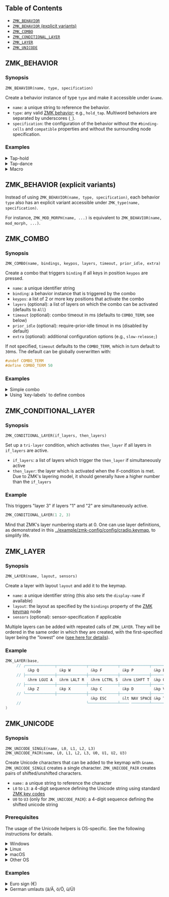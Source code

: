 ## Table of Contents

- [`ZMK_BEHAVIOR`](#zmk_behavior)
- [`ZMK_BEHAVIOR` (explicit variants)](<#zmk_behavior-(explicit-variants)>)
- [`ZMK_COMBO`](#zmk_combo)
- [`ZMK_CONDITIONAL_LAYER`](#zmk_conditional_layer)
- [`ZMK_LAYER`](#zmk_layer)
- [`ZMK_UNICODE`](#zmk_unicode)

## ZMK_BEHAVIOR

### Synopsis

`ZMK_BEHAVIOR(name, type, specification)`

Create a behavior instance of type `type` and make it accessible under `&name`.

- `name`: a unique string to reference the behavior.
- `type`: any valid [ZMK behavior](https://zmk.dev/docs/config/behaviors); e.g., `hold_tap`.
  Multiword behaviors are separated by underscores (`_`).
- `specification`: the configuration of the behavior without the `#binding-cells` and `compatible`
  properties and without the surrounding node specification.

### Examples

<details><summary>Tap-hold</summary>

This creates a custom "homerow mod" that can be added to the keymap using `&hrm`. For example,
`&hrm LSHIFT T` creates a key that yields `T` on tap and `LSHIFT` on hold.

```C++
ZMK_BEHAVIOR(hrm, hold_tap,
    flavor = "balanced";
    tapping-term-ms = <280>;
    quick-tap-ms = <125>;
    bindings = <&kp>, <&kp>;
)
```

</details>

<details><summary>Tap-dance</summary>

This creates a behavior that yields sticky-shift on tap and caps-word on double tap. It can be added
to the keymap using `&ss_cw`.

```C++
ZMK_BEHAVIOR(ss_cw, tap_dance,
    tapping-term-ms = <200>;
    bindings = <&sk LSHFT>, <&caps_word>;
)
```

</details>

<details><summary>Macro</summary>

This creates a "Windows sleep macro" that can be added to the keymap using `&win_sleep`.

```C++
ZMK_BEHAVIOR(win_sleep, macro,
    wait-ms = <100>;
    tap-ms = <5>;
    bindings = <&kp LG(X) &kp U &kp S>;
)
```

</details>

## ZMK_BEHAVIOR (explicit variants)

Instead of using `ZMK_BEHAVIOR(name, type, specification)`, each behavior `type` also has an
explicit variant accessible under `ZMK_type(name, specification)`.

For instance, `ZMK_MOD_MORPH(name, ...)` is equivalent to `ZMK_BEHAVIOR(name, mod_morph, ...)`.

## ZMK_COMBO

### Synopsis

`ZMK_COMBO(name, bindings, keypos, layers, timeout, prior_idle, extra)`

Create a combo that triggers `binding` if all keys in position `keypos` are pressed.

- `name`: a unique identifier string
- `binding`: a behavior instance that is triggered by the combo
- `keypos`: a list of 2 or more key positions that activate the combo
- `layers` (optional): a list of layers on which the combo can be activated (defaults to `All`)
- `timeout` (optional): combo timeout in ms (defaults to `COMBO_TERM`, see below)
- `prior_idle` (optional): require-prior-idle timout in ms (disabled by default)
- `extra` (optional): additional configuration options (e.g., `slow-release;`)

If not specified, `timeout` defaults to the `COMBO_TERM`, which in turn default to `30`ms. The
default can be globally overwritten with:

```c
#undef COMBO_TERM
#define COMBO_TERM 50
```

### Examples

<details><summary>Simple combo</summary>

This creates an "escape" combo that is active on all layers and which is triggered when the 0th and
1st keys are pressed jointly within 25ms.

```C++
ZMK_COMBO(esc,  &kp ESC, 0 1, ALL, 25)
```

</details>

<details><summary>Using `key-labels` to define combos</summary>

This sources [key-labels](../readme.md#key-labels-collection) for a 34-keys board like the Sweep. It
then creates a "copy"-combo for the middle + ring finger on the left bottom row, and a "paste"-combo
for the index + middle finger on the left bottom row. Both combos are active on all layers.

```C++
#include "zmk-helpers/key-labels/34.h" // replace with layout file for your keyboard
ZMK_COMBO(copy,  &kp LC(C), LB2 LB3)
ZMK_COMBO(paste, &kp LC(V), LB1 LB2)
```

</details>

## ZMK_CONDITIONAL_LAYER

### Synopsis

`ZMK_CONDITIONAL_LAYER(if_layers, then_layers)`

Set up a `tri-layer` condition, which activates `then_layer` if all layers in `if_layers` are
active.

- `if_layers`: a list of layers which trigger the `then_layer` if simultaneously active
- `then_layer`: the layer which is activated when the if-condition is met. Due to ZMK's layering
  model, it should generally have a higher number than the `if_layers`

### Example

This triggers "layer 3" if layers "1" and "2" are simultaneously active.

```C++
ZMK_CONDITIONAL_LAYER(1 2, 3)
```

Mind that ZMK's layer numbering starts at 0. One can use layer definitions, as demonstrated in this
[../example/zmk-config/config/cradio.keymap](example), to simplify life.

## ZMK_LAYER

### Synopsis

`ZMK_LAYER(name, layout, sensors)`

Create a layer with layout `layout` and add it to the keymap.

- `name`: a unique identifier string (this also sets the `display-name` if available)
- `layout`: the layout as specified by the `bindings` property of the
  [ZMK keymap](https://zmk.dev/docs/config/keymap) node
- `sensors` (optional): sensor-specification if applicable

Multiple layers can be added with repeated calls of `ZMK_LAYER`. They will be ordered in the same
order in which they are created, with the first-specified layer being the "lowest" one
([see here for details](https://zmk.dev/docs/features/keymaps#layers)).

### Example

```C++
ZMK_LAYER(base,
     // ╭─────────────┬─────────────┬─────────────┬─────────────┬─────────────╮   ╭─────────────┬─────────────┬─────────────┬─────────────┬─────────────╮
          &kp Q         &kp W         &kp F         &kp P         &kp B             &kp J         &kp L         &kp U         &kp Y         &kp SQT
     // ├─────────────┼─────────────┼─────────────┼─────────────┼─────────────┤   ├─────────────┼─────────────┼─────────────┼─────────────┼─────────────┤
          &hrm LGUI A   &hrm LALT R   &hrm LCTRL S  &hrm LSHFT T  &kp G             &kp M         &hrm RSHFT N  &hrm LCTRL E  &hrm LALT I   &hrm LGUI O
     // ├─────────────┼─────────────┼─────────────┼─────────────┼─────────────┤   ├─────────────┼─────────────┼─────────────┼─────────────┼─────────────┤
          &kp Z         &kp X         &kp C         &kp D         &kp V             &kp K         &kp H         &kp COMMA     &kp DOT       &kp SEMI
     // ╰─────────────┼─────────────┼─────────────┼─────────────┼─────────────┤   ├─────────────┼─────────────┼─────────────┼─────────────┼─────────────┤
                                      &kp ESC       &lt NAV SPACE &kp TAB           &kp RET       &ss_cw        &bs_del_num
     //                             ╰─────────────┴──── ────────┴─────────────╯   ╰─────────────┴─────────────┴─────────────╯
)

```

## ZMK_UNICODE

### Synopsis

`ZMK_UNICODE_SINGLE(name, L0, L1, L2, L3)`  
`ZMK_UNICODE_PAIR(name, L0, L1, L2, L3, U0, U1, U2, U3)`

Create Unicode characters that can be added to the keymap with `&name`. `ZMK_UNICODE_SINGLE` creates
a single character. `ZMK_UNICODE_PAIR` creates pairs of shifted/unshifted characters.

- `name:` a unique string to reference the character
- `L0` to `L3`: a 4-digit sequence defining the Unicode string using standard
  [ZMK key codes](https://zmk.dev/docs/codes/keyboard-keypad)
- `U0` to `U3` (only for `ZMK_UNICODE_PAIR`): a 4-digit sequence defining the shifted unicode string

### Prerequisites

The usage of the Unicode helpers is OS-specific. See the following instructions for details.

<details><summary>Windows</summary>

On your computer, install [WinCompose](https://github.com/samhocevar/wincompose).

</details>

<details><summary>Linux</summary>

In your keymap, set `HOST_OS` to `1` **_before_** sourcing `helper.h`:

```c
#define HOST_OS 1
#include "zmk-helpers/helper.h"
```

</details>

<details><summary>macOS</summary>

On your computer, enable Unicode input in the system preferences by selecting `Unicode Hex Input` as
input source. In your keymap, set `HOST_OS` to `2` **_before_** sourcing `helper.h`.

```c
#define HOST_OS 2
#include "zmk-helpers/helper.h"
```

</details>

<details><summary>Other OS</summary>

For non-default input channels or for other operating systems, one can set the variables
`OS_UNICODE_LEAD` and `OS_UNICODE_TRAIL` to the character sequences that initialize/terminate the
Unicode input.

</details>

### Examples

<details><summary>Euro sign (€)</summary>

This creates a Euro character that can be added to the keymap using `&euro_sign`.

```C++
ZMK_UNICODE_SINGLE(euro_sign, N2, N0, A, C)
```

</details>

<details><summary>German umlauts (ä/Ä, ö/Ö, ü/Ü)</summary>

The creates "umlaut" pairs that can be added to the keymap using `&de_ae`, `&de_oe` and `&de_ue`.

```C++
//                name     unshifted         shifted
ZMK_UNICODE_PAIR( de_ae,   N0, N0,  E, N4,   N0, N0,  C, N4 )
ZMK_UNICODE_PAIR( de_oe,   N0, N0,  F, N6,   N0, N0,  D, N6 )
ZMK_UNICODE_PAIR( de_ue,   N0, N0,  F,  C,   N0, N0,  D,  C )
```

</details>
